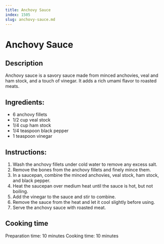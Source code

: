```yaml
---
title: Anchovy Sauce
index: 1505
slug: anchovy-sauce.md
---
```


# Anchovy Sauce

## Description
Anchovy sauce is a savory sauce made from minced anchovies, veal and ham stock, and a touch of vinegar. It adds a rich umami flavor to roasted meats.

## Ingredients:
- 6 anchovy fillets
- 1/2 cup veal stock
- 1/4 cup ham stock
- 1/4 teaspoon black pepper
- 1 teaspoon vinegar

## Instructions:
1. Wash the anchovy fillets under cold water to remove any excess salt.
2. Remove the bones from the anchovy fillets and finely mince them.
3. In a saucepan, combine the minced anchovies, veal stock, ham stock, and black pepper.
4. Heat the saucepan over medium heat until the sauce is hot, but not boiling.
5. Add the vinegar to the sauce and stir to combine.
6. Remove the sauce from the heat and let it cool slightly before using.
7. Serve the anchovy sauce with roasted meat.

## Cooking time
Preparation time: 10 minutes
Cooking time: 10 minutes